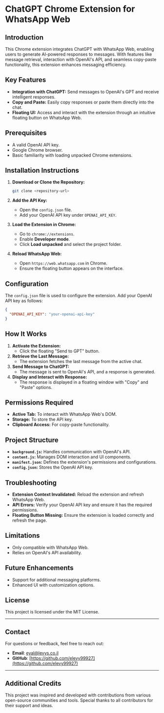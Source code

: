 # ChatGPT Chrome Extension for WhatsApp Web

## Introduction
This Chrome extension integrates ChatGPT with WhatsApp Web, enabling users to generate AI-powered responses to messages. With features like message retrieval, interaction with OpenAI's API, and seamless copy-paste functionality, this extension enhances messaging efficiency.

## Key Features
- **Integration with ChatGPT:** Send messages to OpenAI's GPT and receive intelligent responses.
- **Copy and Paste:** Easily copy responses or paste them directly into the chat.
- **Floating UI:** Access and interact with the extension through an intuitive floating button on WhatsApp Web.

## Prerequisites
- A valid OpenAI API key.
- Google Chrome browser.
- Basic familiarity with loading unpacked Chrome extensions.

## Installation Instructions
1. **Download or Clone the Repository:**
   ```bash
   git clone <repository-url>
   ```
2. **Add the API Key:**
   - Open the `config.json` file.
   - Add your OpenAI API key under `OPENAI_API_KEY`.

3. **Load the Extension in Chrome:**
   - Go to `chrome://extensions`.
   - Enable **Developer mode**.
   - Click **Load unpacked** and select the project folder.

4. **Reload WhatsApp Web:**
   - Open `https://web.whatsapp.com` in Chrome.
   - Ensure the floating button appears on the interface.

## Configuration
The `config.json` file is used to configure the extension. Add your OpenAI API key as follows:
```json
{
  "OPENAI_API_KEY": "your-openai-api-key"
}
```

## How It Works
1. **Activate the Extension:**
   - Click the floating "Send to GPT" button.
2. **Retrieve the Last Message:**
   - The extension fetches the last message from the active chat.
3. **Send Message to ChatGPT:**
   - The message is sent to OpenAI's API, and a response is generated.
4. **Display and Interact with Response:**
   - The response is displayed in a floating window with "Copy" and "Paste" options.

## Permissions Required
- **Active Tab:** To interact with WhatsApp Web's DOM.
- **Storage:** To store the API key.
- **Clipboard Access:** For copy-paste functionality.

## Project Structure
- **`background.js`:** Handles communication with OpenAI's API.
- **`content.js`:** Manages DOM interaction and UI components.
- **`manifest.json`:** Defines the extension's permissions and configurations.
- **`config.json`:** Stores the OpenAI API key.

## Troubleshooting
- **Extension Context Invalidated:** Reload the extension and refresh WhatsApp Web.
- **API Errors:** Verify your OpenAI API key and ensure it has the required permissions.
- **Floating Button Missing:** Ensure the extension is loaded correctly and refresh the page.

## Limitations
- Only compatible with WhatsApp Web.
- Relies on OpenAI's API availability.

## Future Enhancements
- Support for additional messaging platforms.
- Enhanced UI with customization options.

## License

This project is licensed under the MIT License.

---
## **Contact**
For questions or feedback, feel free to reach out:
- **Email**: eyal@levys.co.il
- **GitHub**: [https://github.com/elevy99927](https://github.com/elevy99927)

---

## Additional Credits
This project was inspired and developed with contributions from various open-source communities and tools. Special thanks to all contributors for their support and ideas.



